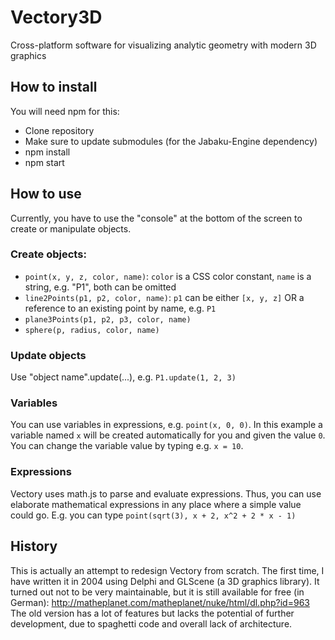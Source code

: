 # Vectory3D

Cross-platform software for visualizing analytic geometry with modern 3D graphics

## How to install

You will need npm for this:
* Clone repository
* Make sure to update submodules (for the Jabaku-Engine dependency)
* npm install
* npm start

## How to use

Currently, you have to use the "console" at the bottom of the screen to create or manipulate objects.

### Create objects:
* `point(x, y, z, color, name)`: `color` is a CSS color constant, `name` is a string, e.g. "P1", both can be omitted
* `line2Points(p1, p2, color, name)`: `p1` can be either `[x, y, z]` OR a reference to an existing point by name, e.g. `P1`
* `plane3Points(p1, p2, p3, color, name)`
* `sphere(p, radius, color, name)`

### Update objects
Use "object name".update(...), e.g. `P1.update(1, 2, 3)`

### Variables
You can use variables in expressions, e.g. `point(x, 0, 0)`. In this example a variable named `x` will be created automatically for you and given the value `0`. You can change the variable value by typing e.g. `x = 10`.

### Expressions
Vectory uses math.js to parse and evaluate expressions. Thus, you can use elaborate mathematical expressions in any place where a simple value could go. E.g. you can type `point(sqrt(3), x + 2, x^2 + 2 * x - 1)`

## History
This is actually an attempt to redesign Vectory from scratch. The first time, I have written it in 2004 using Delphi and GLScene (a 3D graphics library). It turned out not to be very maintainable, but it is still available for free (in German): http://matheplanet.com/matheplanet/nuke/html/dl.php?id=963
The old version has a lot of features but lacks the potential of further development, due to spaghetti code and overall lack of architecture.
